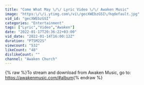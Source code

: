 ```yaml
---
title: "Come What May \/\/ Lyric Video \/\/ Awaken Music"
image: "https:\/\/i.ytimg.com\/vi\/gecXWEbzGSI\/hqdefault.jpg"
vid_id: "gecXWEbzGSI"
categories: "Entertainment"
tags: ["Lyric","Video","Awaken"]
date: "2022-01-17T20:36:22+03:00"
vid_date: "2022-01-14T16:00:12Z"
duration: "PT5M22S"
viewcount: "532"
likeCount: "48"
dislikeCount: ""
channel: "Awaken Church"
---
```

{% raw %}To stream and download from Awaken Music, go to: <a rel="nofollow" target="blank" href="https://awakenmusic.com/#album">https://awakenmusic.com/#album</a>{% endraw %}
